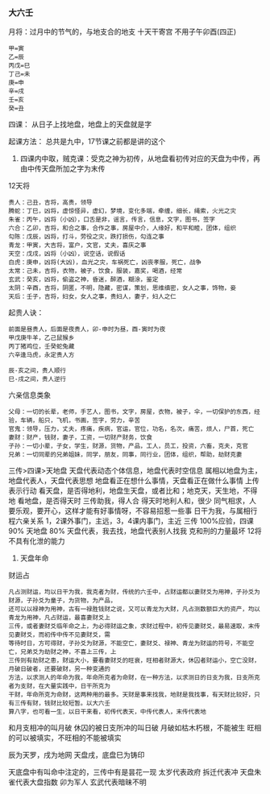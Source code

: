 ### 大六壬

月将：过月中的节气的，与地支合的地支
十天干寄宫 不用子午卯酉(四正)
```
甲=寅
乙=辰
丙戊=巳
丁己=未
庚=申
辛=戌
壬=亥
癸=丑
```

四课：
从日子上找地盘，地盘上的天盘就是字

起课方法：
总共是九中，17节课之前都是讲的这个
1. 四课内中取，贼克课：受克之神为初传，从地盘看初传对应的天盘为中传，再由中传天盘所加之字为末传

12天将
```
贵人：己丑，吉将，高贵，领导
腾蛇：丁巳，凶将，虚惊怪异，虚幻，梦境，变化多端，牵缠，细长，绳索，火光之灾
朱雀：丙午，凶将（小凶），口舌是非，谣言，传言，信息，文字，图书，签字
六合：乙卯，吉将，和合之事，合作之事，房屋中介，人缘好，和平和睦，团体，组织
勾陈：戊辰，凶将，打斗，劳役之灾，跌打损伤，勾连之事
青龙：甲寅，大吉将，富户，文官，丈夫，喜庆之事
天空：戊戌，凶将（小凶），说空话，说假话
白虎：庚申，凶将(大凶)，血光之灾，车祸死亡，凶丧孝服，死亡，战争
太常：己未，吉将，衣物，被子，饮食，服装，嘉奖，喝酒，经常
玄武：癸亥，凶将，偷盗之神，昏迷，醉酒，糊涂，鉴定
太阴：辛酉，吉将，阴匿，不明，隐藏，密谋，策划，思维缜密，女人之事，饰物，妾
天后：壬子，吉将，妇女，女人之事，贵妇人，妻子，妇人之仁
```

起贵人诀：
```
前面是昼贵人，后面是夜贵人，卯-申时为昼，酉-寅时为夜
甲戊庚牛羊，乙己鼠猴乡
丙丁猪鸡位，壬癸蛇兔藏
六辛逢马虎，永定贵人方

辰-亥之间，贵人顺行
巳-戌之间，贵人逆行
```

六亲信息类象
```
父母：一切的长辈，老师，手艺人，图书，文字，房屋，衣物，被子，伞，一切保护的东西，经验，车辆，船只，飞机，书画，签字，劳力，辛苦
官鬼：领导，压力，丈夫，疼痛，疾病，官运，官位，功名，名次，痛苦，烦人，尸首，死亡
妻财：财产，钱财，妻子，工资，一切财产财务，饮食
子孙：一切小辈，子女，学生，财源，货物，产品，工人，员工，投资，六畜，克夫，克官
兄弟：一切同辈的兄弟姐妹，同学，朋友，同事，同行业，团体，组织，帮助，劫财克妻
```

三传>四课>天地盘
天盘代表动态个体信息，地盘代表时空信息
属相以地盘为主，地盘代表人，天盘代表思想
地盘看正在想什么事情，天盘看正在做什么事情
上传表示行动
看天盘，是否得地利，地盘生天盘，或者比和；地克天，天生地，不得地
看地盘，是否得天时
三传助我，得人合
得天时地利人和，很少
同气相求，人要乐观，要开心，这样才能有好事情呀，不容易招惹一些事
日干为我，与属相行程六亲关系
1，2课外事门，主远，3，4课内事门，主近
三传 100%应验，四课90% 天地盘 80%
天盘代表，我去找，地盘代表别人找我
克和刑的力量最坏
12将不具有化泄的能力
1. 天盘年命   

财运占
```
凡占测财运，均以日干为我，我克者为财，传统的六壬中，占财运都以妻财爻为用神，子孙爻为财源，子孙爻为童子，为货物，为产品，
还可以以禄神为用神，古有一禄胜钱财之说，又可以青龙为大财，凡占测数额巨大的资产，均以青龙为用神，凡占财运，最喜妻财爻上
三传，或者妻财爻临年命之上，为必得财运之象，求财过程中，初传见妻财爻，最易速取，末传见妻财爻，而初传中传不见妻财爻，需
等待时日，方可得财，子孙爻为财源，不能空亡，妻财爻、禄神、青龙为财运的符号，不能空亡，兄弟爻为劫财之神，不喜上三传，上
三传则有劫财之患，财运大小，要看妻财爻的旺衰，旺相者财源大，休囚者财运小，空亡没财，月破日破者，还要破财，另一种变通的
方法，以求测人的年命为我，年命所克者为命财，在一种方法，以求测日的日支为我，日支所克者为支财，在大量实践中，日干所克为
干财，年命所克为命财，这两种用的最多。天财是事来找我，地财是我找事，有天财比较好，只有三传有财，钱财比较短暂。以大六壬
算八字，也可看一生，以日干来看，初传代表天，中传代表人，末传代表地
```

和月支相冲的叫月破
休囚的被日支所冲的叫日破
月破如枯木朽根，不能被生
旺相的可以被填实，不旺相的不能被填实

辰为天罗，戌为地网
天盘戌，底盘巳为铸印

天底盘中有叫命中注定的，三传中有是昙花一现
太岁代表政府
拆迁代表冲
天盘朱雀代表大盘指数
卯为军人
玄武代表暗昧不明